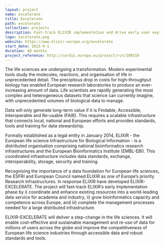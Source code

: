 ```yaml
---
layout: project
name: excelerate
title: Excelerate
path: excelerate
collection: projects
description: Fast-track ELIXIR implementation and drive early user exploitation across the life-sciences
logo: excelerate.png
website: https://www.elixir-europe.org/excelerate
start_date: 2015-9-1
duration: 48 months
project_reference: http://cordis.europa.eu/project/rcn/198519
---
```


The life sciences are undergoing a transformation. Modern experimental
tools study the molecules, reactions, and organisation of life in
unprecedented detail. The precipitous drop in costs for
high-throughput biology has enabled European research laboratories to
produce an ever-increasing amount of data. Life scientists are rapidly
generating the most complex and heterogeneous datasets that science
can currently imagine, with unprecedented volumes of biological data
to manage.

Data will only generate long-term value if it is Findable, Accessible,
Interoperable and Re-usable (FAIR). This requires a scalable
infrastructure that connects local, national and European efforts and
provides standards, tools and training for data stewardship.

Formally established as a legal entity in January 2014, ELIXIR - the
European life science Infrastructure for Biological Information - is a
distributed organisation comprising national bioinformatics research
infrastructures and the European Bioinformatics Institute
(EMBL-EBI). This coordinated infrastructure includes data standards,
exchange, interoperability, storage, security and training.

Recognising the importance of a data foundation for European life
sciences, the ESFRI and European Council named ELIXIR as one of
Europe’s priority Research Infrastructures. In response ELIXIR have
developed ELIXIR-EXCELERATE. The project will fast-track ELIXIR’s
early implementation phase by i) coordinate and enhance existing
resources into a world-leading data service for academia and industry,
ii) grow bioinformatics capacity and competence across Europe, and
iii) complete the management processes needed for a large distributed
infrastructure.

ELIXIR-EXCELERATE will deliver a step-change in the life sciences. It
will enable cost-effective and sustainable management and re-use of
data for millions of users across the globe and improve the
competitiveness of European life science industries through accessible
data and robust standards and tools.
